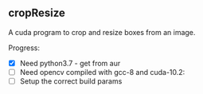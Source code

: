 ## cropResize
A cuda program to crop and resize boxes from an image.

Progress:
- [X] Need python3.7 - get from aur
- [ ] Need opencv compiled with gcc-8 and cuda-10.2:
- [ ] Setup the correct build params
